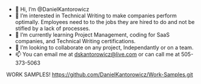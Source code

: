 - 👋 Hi, I’m @DanielKantorowicz
- 👀 I’m interested in Technical Writing to make companies perform optimally. Employees need to to the jobs they are hired to do and not be stifled by a lack of processes.
- 🌱 I’m currently learning Project Management, coding for SaaS companies, and Technical Writing certifications.
- 💞️ I’m looking to collaborate on any project, Independantly or on a team.
- 📫 You can email me at dskantorowicz@live.com or can call me at 505-373-5063 

WORK SAMPLES!
https://github.com/DanielKantorowicz/Work-Samples.git
<!---
DanielKantorowicz/DanielKantorowicz is a ✨ special ✨ repository because its `README.md` (this file) appears on your GitHub profile.
You can click the Preview link to take a look at your changes.
--->
